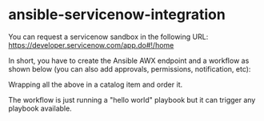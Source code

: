 # ansible-servicenow-integration

 

You can request a servicenow sandbox in the following URL: https://developer.servicenow.com/app.do#!/home


In short, you have to create the Ansible AWX endpoint and a workflow as shown below (you can also add approvals, permissions, notification, etc):



Wrapping all the above in a catalog item and order it.




The workflow is just running a "hello world" playbook but it can trigger any playbook available. 




